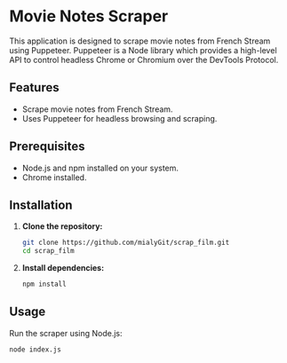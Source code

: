 # Movie Notes Scraper

This application is designed to scrape movie notes from French Stream using Puppeteer. Puppeteer is a Node library which provides a high-level API to control headless Chrome or Chromium over the DevTools Protocol.

## Features

- Scrape movie notes from French Stream.
- Uses Puppeteer for headless browsing and scraping.

## Prerequisites

- Node.js and npm installed on your system.
- Chrome installed.

## Installation

1. **Clone the repository:**

    ```bash
    git clone https://github.com/mialyGit/scrap_film.git
    cd scrap_film
    ```

2. **Install dependencies:**

    ```bash
    npm install
    ```

## Usage

Run the scraper using Node.js:

```bash
node index.js
```
